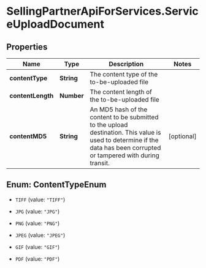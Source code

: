 # SellingPartnerApiForServices.ServiceUploadDocument

## Properties

Name | Type | Description | Notes
------------ | ------------- | ------------- | -------------
**contentType** | **String** | The content type of the to-be-uploaded file | 
**contentLength** | **Number** | The content length of the to-be-uploaded file | 
**contentMD5** | **String** | An MD5 hash of the content to be submitted to the upload destination. This value is used to determine if the data has been corrupted or tampered with during transit. | [optional] 



## Enum: ContentTypeEnum


* `TIFF` (value: `"TIFF"`)

* `JPG` (value: `"JPG"`)

* `PNG` (value: `"PNG"`)

* `JPEG` (value: `"JPEG"`)

* `GIF` (value: `"GIF"`)

* `PDF` (value: `"PDF"`)




